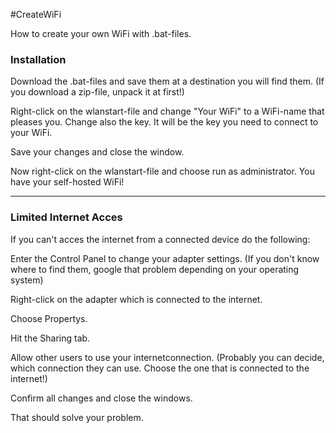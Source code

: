#CreateWiFi


How to create your own WiFi with .bat-files.


### Installation


Download the .bat-files and save them at a destination you will find them. (If you download a zip-file, unpack it at first!)

Right-click on the wlanstart-file and change "Your WiFi" to a WiFi-name that pleases you. Change also the key. It will be the key you need to connect to your WiFi.

Save your changes and close the window.

Now right-click on the wlanstart-file and choose run as administrator. You have your self-hosted WiFi!


----------
### Limited Internet Acces

If you can't acces the internet from a connected device do the following:

Enter the Control Panel to change your adapter settings. (If you don't know where to find them, google that problem depending on your operating system)

Right-click on the adapter which is connected to the internet. 

Choose Propertys. 

Hit the Sharing tab.

Allow other users to use your internetconnection. (Probably you can decide, which connection they can use. Choose the one that is connected to the internet!)

Confirm all changes and close the windows.


That should solve your problem.
